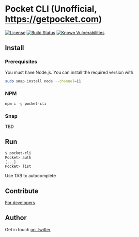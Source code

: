 # Pocket CLI (Unofficial, https://getpocket.com)

[![License](https://img.shields.io/badge/License-MIT-yellow.svg)](https://opensource.org/licenses/MIT)
[![Build Status](https://travis-ci.com/ildella/pocket-cli.svg?branch=master)](https://travis-ci.com/ildella/pocket-cli)
[![Known Vulnerabilities](https://snyk.io/test/github/ildella/pocket-cli/badge.svg?targetFile=package.json)](https://snyk.io/test/github/ildella/pocket-cli?targetFile=package.json)

## Install

### Prerequisites

You must have Node.js. You can install the required version with:

```bash
sudo snap install node --channel=11
```

### NPM

```bash
npm i -g pocket-cli
```

### Snap

TBD

## Run

```bash
$ pocket-cli
Pocket> auth
[...]
Pocket> list 
```

Use TAB to autocomplete

## Contribute

[For developers](DEVELOPERS.md)

## Author

Get in touch [on Twitter](https://twitter.com/ildella)
